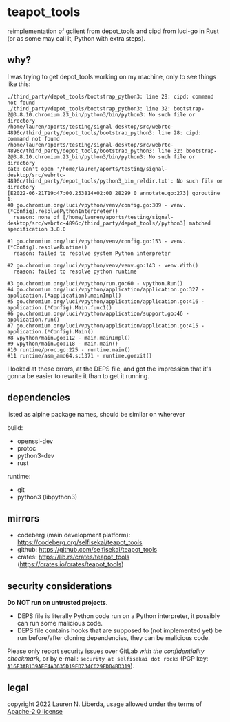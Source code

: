 # teapot_tools

reimplementation of gclient from depot_tools and cipd from luci-go in Rust (or as some may call it, Python with extra steps).

## why?

I was trying to get depot_tools working on my machine, only to see things like this:

```
./third_party/depot_tools/bootstrap_python3: line 28: cipd: command not found
./third_party/depot_tools/bootstrap_python3: line 32: bootstrap-2@3.8.10.chromium.23_bin/python3/bin/python3: No such file or directory
/home/lauren/aports/testing/signal-desktop/src/webrtc-4896c/third_party/depot_tools/bootstrap_python3: line 28: cipd: command not found
/home/lauren/aports/testing/signal-desktop/src/webrtc-4896c/third_party/depot_tools/bootstrap_python3: line 32: bootstrap-2@3.8.10.chromium.23_bin/python3/bin/python3: No such file or directory
cat: can't open '/home/lauren/aports/testing/signal-desktop/src/webrtc-4896c/third_party/depot_tools/python3_bin_reldir.txt': No such file or directory
[E2022-06-21T19:47:00.253814+02:00 28299 0 annotate.go:273] goroutine 1:
#0 go.chromium.org/luci/vpython/venv/config.go:309 - venv.(*Config).resolvePythonInterpreter()
  reason: none of [/home/lauren/aports/testing/signal-desktop/src/webrtc-4896c/third_party/depot_tools//python3] matched specification 3.8.0

#1 go.chromium.org/luci/vpython/venv/config.go:153 - venv.(*Config).resolveRuntime()
  reason: failed to resolve system Python interpreter

#2 go.chromium.org/luci/vpython/venv/venv.go:143 - venv.With()
  reason: failed to resolve python runtime

#3 go.chromium.org/luci/vpython/run.go:60 - vpython.Run()
#4 go.chromium.org/luci/vpython/application/application.go:327 - application.(*application).mainImpl()
#5 go.chromium.org/luci/vpython/application/application.go:416 - application.(*Config).Main.func1()
#6 go.chromium.org/luci/vpython/application/support.go:46 - application.run()
#7 go.chromium.org/luci/vpython/application/application.go:415 - application.(*Config).Main()
#8 vpython/main.go:112 - main.mainImpl()
#9 vpython/main.go:118 - main.main()
#10 runtime/proc.go:225 - runtime.main()
#11 runtime/asm_amd64.s:1371 - runtime.goexit()
```

I looked at these errors, at the DEPS file, and got the impression that it's gonna be easier to rewrite it than to get it running.

## dependencies

listed as alpine package names, should be similar on wherever

build:
- openssl-dev
- protoc
- python3-dev
- rust

runtime:
- git
- python3 (libpython3)

## mirrors

- codeberg (main development platform): https://codeberg.org/selfisekai/teapot_tools
- github: https://github.com/selfisekai/teapot_tools
- crates: https://lib.rs/crates/teapot_tools (https://crates.io/crates/teapot_tools)

## security considerations

**Do NOT run on untrusted projects.**

- DEPS file is literally Python code run on a Python interpreter, it possibly can run some malicious code.
- DEPS file contains hooks that are supposed to (not implemented yet) be run before/after cloning dependencies, they can be malicious code.

Please only report security issues over GitLab _with the confidentiality checkmark_, or by e-mail: `security at selfisekai dot rocks` (PGP key: [`A16F3AB139AEE4A3635D19ED734C629FD04BD319`](https://keys.selfisekai.rocks/gpg)).

## legal

copyright 2022 Lauren N. Liberda, usage allowed under the terms of [Apache-2.0 license](LICENSE)
